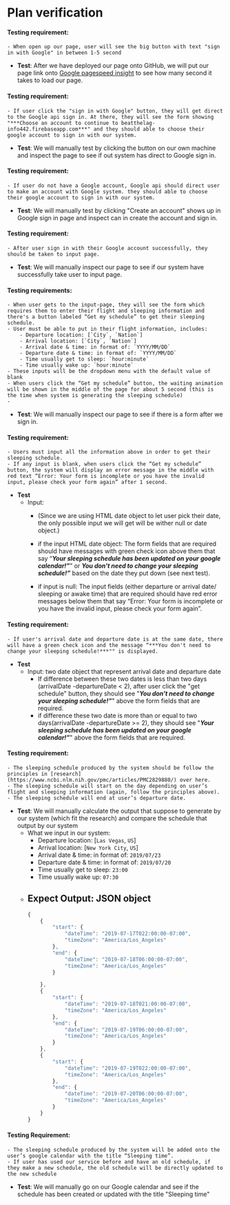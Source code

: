 # Plan verification

#### **Testing requirement**:
    - When open up our page, user will see the big button with text "sign in with Google" in between 1-5 second
- **Test**: After we have deployed our page onto GitHub, we will put our page link onto [Google pagespeed insight](https://tools.pingdom.com/#5ab7276ce5000000) to see how many second it takes to load our page.

#### **Testing requirement**:
    - If user click the "sign in with Google" button, they will get direct to the Google api sign in. At there, they will see the form showing "***Choose an account to continue to beatthelag-info442.firebaseapp.com***" and they should able to choose their google account to sign in with our system.
- **Test**: We will manually test by clicking the button on our own machine and inspect the page to see if out system has direct to Google sign in.

#### **Testing requirement**:
    - If user do not have a Google account, Google api should direct user to make an account with Google system. they should able to choose their google account to sign in with our system.
- **Test**: We will manually test by clicking "Create an account" shows up in Google sign in page and inspect can in create the account and sign in.

#### **Testing requirement**:
    - After user sign in with their Google account successfully, they should be taken to input page.
- **Test**: We will manually inspect our page to see if our system have successfully take user to input page.

#### **Testing requirements**:
    - When user gets to the input-page, they will see the form which requires them to enter their flight and sleeping information and there's a button labeled “Get my schedule” to get their sleeping schedule.
    - User must be able to put in their flight information, includes:
        - Departure location: [`City`, `Nation`]
        - Arrival location: [`City`, `Nation`]
        - Arrival date & time: in format of: `YYYY/MM/DD`  
        - Departure date & time: in format of: `YYYY/MM/DD`
        - Time usually get to sleep: `hour:minute`
        - Time usually wake up: `hour:minute`
    - These inputs will be the dropdown menu with the default value of blank
    - When users click the “Get my schedule” button, the waiting animation will be shown in the middle of the page for about 5 second (this is the time when system is generating the sleeping schedule)
    -
- **Test**: We will manually inspect our page to see if there is a form after we sign in.

#### **Testing requirement**:
    - Users must input all the information above in order to get their sleeping schedule.
    - If any input is blank, when users click the “Get my schedule” button, the system will display an error message in the middle with red text “Error: Your form is incomplete or you have the invalid input, please check your form again” after 1 second.
- **Test**
    - Input:
        - (Since we are using HTML date object to let user pick their date, the only possible input we will get will be wither null or date object.)

        - if the input HTML date object: The form fields that are required should have messages with green check icon above them that say “***Your sleeping schedule has been updated on your google calendar!”***” or ***You don't need to change your sleeping schedule!”*** based on the date they put down (see next test).

        - if input is null: The input fields (either departure or arrival date/ sleeping or awake time) that are required should have red error messages below them that say “Error: Your form is incomplete or you have the invalid input, please check your form again”.

#### **Testing requirement**:  
    - If user's arrival date and departure date is at the same date, there will have a green check icon and the message “***You don't need to change your sleeping schedule!***"" is displayed.
- **Test**
    - Input: two date object that represent arrival date and departure date  
        - If difference between these two dates is less than two days (arrivalDate -departureDate < 2), after user click the "get schedule" button, they should see "***You don't need to change your sleeping schedule!”***" above the form fields that are required.
        - if difference these two date is more than or equal to two days(arrivalDate -departureDate >= 2), they should see "***Your sleeping schedule has been updated on your google calendar!”***" above the form fields that are required.

#### **Testing requirement**:
    - The sleeping schedule produced by the system should be follow the principles in [research](https://www.ncbi.nlm.nih.gov/pmc/articles/PMC2829880/) over here.
    - The sleeping schedule will start on the day depending on user’s flight and sleeping information (again, follow the principles above).
    - The sleeping schedule will end at user’s departure date.
- **Test**: We will manually calculate the output that suppose to generate by our system (which fit the research) and compare the schedule that output by our system  
    - What we input in our system:
        - Departure location: [`Las Vegas`, `US`]
        - Arrival location: [`New York City`, `US`]
        - Arrival date & time: in format of: `2019/07/23`  
        - Departure date & time: in format of: `2019/07/20`
        - Time usually get to sleep: `23:00`
        - Time usually wake up: `07:30`
    - Expect Output: JSON object
        -
        ```js
        {
            {
                "start": {
                    "dateTime": "2019-07-17T022:00:00-07:00",
                    "timeZone": "America/Los_Angeles"
                },
                "end": {
                    "dateTime": "2019-07-18T06:00:00-07:00",
                    "timeZone": "America/Los_Angeles"
                }

            },
            {
                "start": {
                    "dateTime": "2019-07-18T021:00:00-07:00",
                    "timeZone": "America/Los_Angeles"
                },
                "end": {
                    "dateTime": "2019-07-19T06:00:00-07:00",
                    "timeZone": "America/Los_Angeles"
                }
            },
            {
                "start": {
                    "dateTime": "2019-07-19T022:00:00-07:00",
                    "timeZone": "America/Los_Angeles"
                },
                "end": {
                    "dateTime": "2019-07-20T06:00:00-07:00",
                    "timeZone": "America/Los_Angeles"
                }
            }    
        }
        ```
#### **Testing Requirement**:
    - The sleeping schedule produced by the system will be added onto the user’s google calendar with the title “Sleeping time”.
    - If user has used our service before and have an old schedule, if they make a new schedule, the old schedule will be directly updated to the new schedule
- **Test**: We will manually go on our Google calendar and see if the schedule has been created or updated with the title "Sleeping time"
